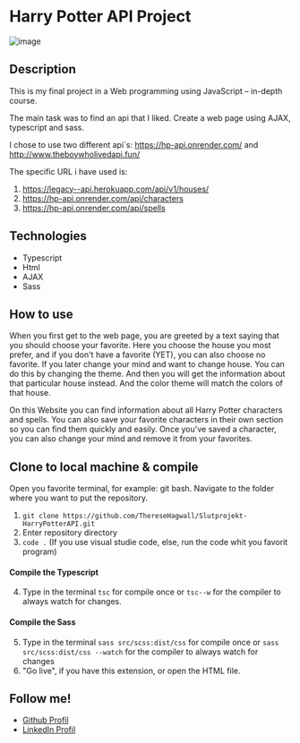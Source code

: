 # Harry Potter API Project

![image](https://cdn.discordapp.com/attachments/967500904314056764/1075415340793725028/image.png)

## Description

This is my final project in a Web programming using JavaScript – in-depth course.

The main task was to find an api that I liked. Create a web page using AJAX, typescript and sass.

I chose to use two different api´s: https://hp-api.onrender.com/ and http://www.theboywholivedapi.fun/

The specific URL i have used is:

1. https://legacy--api.herokuapp.com/api/v1/houses/
2. https://hp-api.onrender.com/api/characters
3. https://hp-api.onrender.com/api/spells

## Technologies

-   Typescript
-   Html
-   AJAX
-   Sass

## How to use

When you first get to the web page, you are greeted by a text saying that you should choose your favorite. Here you choose the house you most prefer, and if you don't have a favorite (YET), you can also choose no favorite.
If you later change your mind and want to change house. You can do this by changing the theme. And then you will get the information about that particular house instead. And the color theme will match the colors of that house.

On this Website you can find information about all Harry Potter characters and spells. You can also save your favorite characters in their own section so you can find them quickly and easily. Once you've saved a character, you can also change your mind and remove it from your favorites.

## Clone to local machine & compile

Open you favorite terminal, for example: git bash.
Navigate to the folder where you want to put the repository.

1. `git clone https://github.com/ThereseHagwall/Slutprojekt-HarryPotterAPI.git`
2. Enter repository directory
3. `code .` (If you use visual studie code, else, run the code whit you favorit program)

#### Compile the Typescript

4. Type in the terminal `tsc` for compile once or `tsc--w` for the compiler to always watch for changes.

#### Compile the Sass

5. Type in the terminal `sass src/scss:dist/css` for compile once or `sass src/scss:dist/css --watch` for the compiler to always watch for changes
6. "Go live", if you have this extension, or open the HTML file.

## Follow me!

-   [Github Profil](https://github.com/ThereseHagwall)
-   [LinkedIn Profil](https://www.linkedin.com/in/theresehagwall/)
